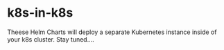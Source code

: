 # k8s-in-k8s

Theese Helm Charts will deploy a separate Kubernetes instance inside of your k8s cluster. Stay tuned....
